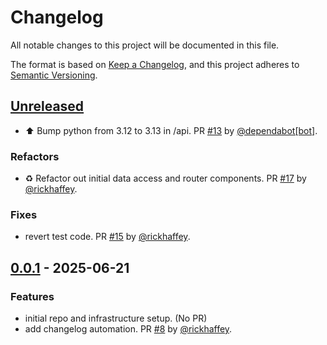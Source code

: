 # Changelog

All notable changes to this project will be documented in this file.

The format is based on [Keep a Changelog](https://keepachangelog.com/en/1.1.0/),
and this project adheres to [Semantic Versioning](https://semver.org/spec/v2.0.0.html).

## [Unreleased]

* ⬆ Bump python from 3.12 to 3.13 in /api. PR [#13](https://github.com/rickhaffey/lloyd/pull/13) by [@dependabot[bot]](https://github.com/apps/dependabot).

### Refactors

* ♻️ Refactor out initial data access and router components. PR [#17](https://github.com/rickhaffey/lloyd/pull/17) by [@rickhaffey](https://github.com/rickhaffey).

### Fixes

* revert test code. PR [#15](https://github.com/rickhaffey/lloyd/pull/15) by [@rickhaffey](https://github.com/rickhaffey).

## [0.0.1] - 2025-06-21

### Features

* initial repo and infrastructure setup. (No PR)
* add changelog automation. PR [#8](https://github.com/rickhaffey/lloyd/pull/8) by [@rickhaffey](https://github.com/rickhaffey).

[unreleased]: https://github.com/rickhaffey/lloyd/compare/v0.0.1...HEAD
[0.0.1]: https://github.com/rickhaffey/lloyd/compare/v.0.0.0...v0.0.1
